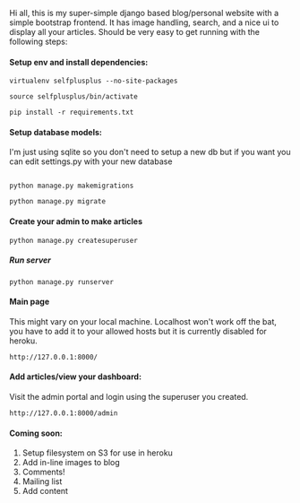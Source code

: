 Hi all, this is my super-simple django based blog/personal website with a simple bootstrap frontend. It has image handling, search, and a nice ui to display all your articles. Should be very easy to get running with the following steps:

#### Setup env and install dependencies:
```
virtualenv selfplusplus --no-site-packages

source selfplusplus/bin/activate

pip install -r requirements.txt
```

#### Setup database models:
I'm just using sqlite so you don't need to setup a new db but if you want you can edit settings.py with your new database
```

python manage.py makemigrations

python manage.py migrate

```

#### Create your admin to make articles
```
python manage.py createsuperuser
```

##### Run server
```
python manage.py runserver
```

#### Main page
This might vary on your local machine. Localhost won't work off the bat, you have to add it to your allowed hosts but it is currently disabled for heroku.

```
http://127.0.0.1:8000/
```

#### Add articles/view your dashboard:

Visit the admin portal and login using the superuser you created. 

```
http://127.0.0.1:8000/admin
```

#### Coming soon:
1. Setup filesystem on S3 for use in heroku
2. Add in-line images to blog
3. Comments!
4. Mailing list
5. Add content